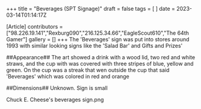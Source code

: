 +++
title = "Beverages (SPT Signage)"
draft = false
tags = [ ]
date = 2023-03-14T01:14:17Z

[Article]
contributors = ["98.226.19.141","Rexburg090","216.125.34.66","EagleScout610","The 64th Gamer"]
gallery = []
+++
The 'Beverages' sign was put into stores around 1993 with similar looking signs like the 'Salad Bar' and Gifts and Prizes'

##Appearance##
The art showed a drink with a wood lid, two red and white straws, and the cup with was covered with three stripes of blue, yellow and green. On the cup was a streak that wen outside the cup that said 'Beverages' which was colored in red and orange

##Dimensions##
Unknown. Sign is small



Chuck E. Cheese's beverages sign.png